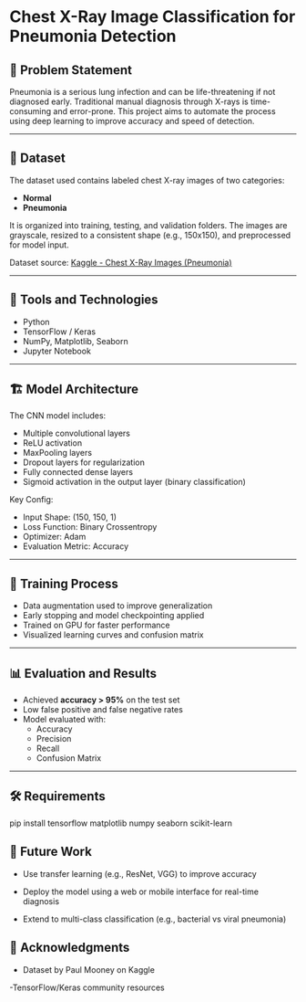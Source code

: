 # Chest X-Ray Image Classification for Pneumonia Detection

## 🧠 Problem Statement

Pneumonia is a serious lung infection and can be life-threatening if not diagnosed early. Traditional manual diagnosis through X-rays is time-consuming and error-prone. This project aims to automate the process using deep learning to improve accuracy and speed of detection.

---

## 📁 Dataset

The dataset used contains labeled chest X-ray images of two categories:
- **Normal**
- **Pneumonia**

It is organized into training, testing, and validation folders. The images are grayscale, resized to a consistent shape (e.g., 150x150), and preprocessed for model input.

Dataset source: [Kaggle - Chest X-Ray Images (Pneumonia)](https://www.kaggle.com/paultimothymooney/chest-xray-pneumonia)

---

## 🧰 Tools and Technologies

- Python
- TensorFlow / Keras
- NumPy, Matplotlib, Seaborn
- Jupyter Notebook

---

## 🏗️ Model Architecture

The CNN model includes:
- Multiple convolutional layers
- ReLU activation
- MaxPooling layers
- Dropout layers for regularization
- Fully connected dense layers
- Sigmoid activation in the output layer (binary classification)

Key Config:
- Input Shape: (150, 150, 1)
- Loss Function: Binary Crossentropy
- Optimizer: Adam
- Evaluation Metric: Accuracy

---

## 🚀 Training Process

- Data augmentation used to improve generalization
- Early stopping and model checkpointing applied
- Trained on GPU for faster performance
- Visualized learning curves and confusion matrix

---

## 📊 Evaluation and Results

- Achieved **accuracy > 95%** on the test set
- Low false positive and false negative rates
- Model evaluated with:
  - Accuracy
  - Precision
  - Recall
  - Confusion Matrix

---

## 🛠️ Requirements

pip install tensorflow matplotlib numpy seaborn scikit-learn

## 🔭 Future Work
- Use transfer learning (e.g., ResNet, VGG) to improve accuracy

- Deploy the model using a web or mobile interface for real-time diagnosis

- Extend to multi-class classification (e.g., bacterial vs viral pneumonia)

## 🙏 Acknowledgments
- Dataset by Paul Mooney on Kaggle

-TensorFlow/Keras community resources
